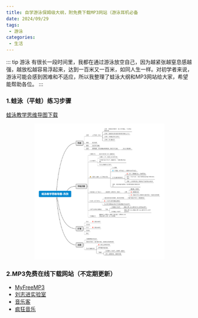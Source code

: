 ```yaml
---
title: 自学游泳保姆级大纲，附免费下载MP3网站（游泳耳机必备
date: 2024/09/29
tags:
 - 游泳
categories:
 - 生活
---
```


::: tip 游泳
有很长一段时间里，我都在通过游泳放空自己，因为越紧张越窒息感越强，越放松越容易浮起来，达到一百米又一百米，如同人生一样。对初学者来说，游泳可能会感到困难和不适应，所以我整理了蛙泳大纲和MP3网站给大家，希望能帮助各位。
:::

<div style="width:75%">
    <BiliBili bvid="BV12AsDegEAW" width="100%" ratio="16/9"/>
</div>

### 1.蛙泳（平蛙）练习步骤

[蛙泳教学思维导图下载](https://www.alipan.com/s/9p1HJb4pMqw)
<div style="text-align: center; width: 100%;">
    <img alt=""src="/life/Swimming/1.jpg" width="70%"style="display: inline-block;"/>
</div>

### 2.MP3免费在线下载网站（不定期更新）

* [MyFreeMP3](https://tools.liumingye.cn/music/#/)
* [刘志进实验室](https://music.liuzhijin.cn/)
* [音乐客](https://www.yinyue.fan/)
* [疯狂音乐](https://www.fkyyss.com/)

